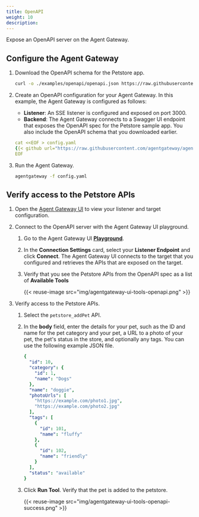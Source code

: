 ```yaml
---
title: OpenAPI
weight: 10
description: 
---
```


Expose an OpenAPI server on the Agent Gateway. 

## Configure the Agent Gateway

1. Download the OpenAPI schema for the Petstore app. 
   ```sh
   curl -o ./examples/openapi/openapi.json https://raw.githubusercontent.com/agentgateway/agentgateway/refs/heads/main/examples/openapi/openapi.json
   ```

2. Create an OpenAPI configuration for your Agent Gateway. In this example, the Agent Gateway is configured as follows: 
   * **Listener**: An SSE listener is configured and exposed on port 3000. 
   * **Backend**: The Agent Gateway connects to a Swagger UI endpoint that exposes the OpenAPI spec for the Petstore sample app. You also include the OpenAPI schema that you downloaded earlier. 
   ```yaml
   cat <<EOF > config.yaml
   {{< github url="https://raw.githubusercontent.com/agentgateway/agentgateway/refs/heads/main/examples/openapi/config.yaml" >}}
   EOF
   ```

3. Run the Agent Gateway. 
   ```sh
   agentgateway -f config.yaml
   ```
   
## Verify access to the Petstore APIs

1. Open the [Agent Gateway UI](http://localhost:19000/ui/) to view your listener and target configuration.

2. Connect to the OpenAPI server with the Agent Gateway UI playground. 
   1. Go to the Agent Gateway UI [**Playground**](http://localhost:19000/ui/playground/).
   2. In the **Connection Settings** card, select your **Listener Endpoint** and click **Connect**. The Agent Gateway UI connects to the target that you configured and retrieves the APIs that are exposed on the target. 
   3. Verify that you see the Petstore APIs from the OpenAPI spec as a list of **Available Tools** 
   
      {{< reuse-image src="img/agentgateway-ui-tools-openapi.png" >}}

3. Verify access to the Petstore APIs. 
   1. Select the `petstore_addPet` API. 
   2. In the **body** field, enter the details for your pet, such as the ID and name for the pet category and your pet, a URL to a photo of your pet, the pet's status in the store, and optionally any tags. You can use the following example JSON file. 
      ```yaml
      {
        "id": 10,
        "category": {
          "id": 1,
          "name": "Dogs"
        },
        "name": "doggie",
        "photoUrls": [
          "https://example.com/photo1.jpg",
          "https://example.com/photo2.jpg"
        ],
        "tags": [
          {
            "id": 101,
            "name": "fluffy"
          },
          {
            "id": 102,
            "name": "friendly"
          }
        ],
        "status": "available"
      }
      ```
   3. Click **Run Tool**. Verify that the pet is added to the petstore. 
      
      {{< reuse-image src="img/agentgateway-ui-tools-openapi-success.png" >}}
      